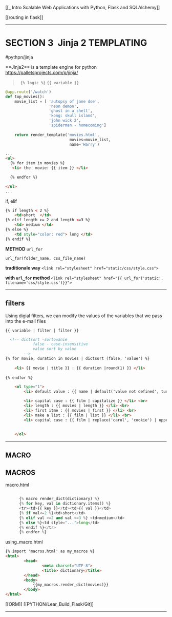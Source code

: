 [[_ Intro Scalable Web Applications with Python, Flask and SQLAlchemy]]

[[routing in flask]]


---

# SECTION 3  Jinja 2 TEMPLATING
#pythpn/jinja

==Jinja2== is a template engine for python
https://palletsprojects.com/p/jinja/

>` {% logic %}`
> `{{ variable }}`


```py
@app.route('/watch')
def top_movies():
    movie_list = [ 'autopsy of jane doe',
                   'neon demon',
                   'ghost in a shell',
                   'kong: skull island',
                   'john wick 2',
                   'spiderman - homecoming']
                   
    return render_template('movies.html',
					        movies=movie_list,
                            name='Harry')
```

```html
...
<ul>
  {% for item in movies %}
   <li> the  movie: {{ item }} </li>

  {% endfor %}

</ul>
...
```

if, elif
```html 
{% if length < 2 %}
    <td>short  </td>
{% elif length >= 2 and length <=3 %}
    <td> medium </td>
{% else %}
    <td style="color: red"> long </td>
{% endif %}

```

__METHOD__ `url_for`

`url_for(folder_name, css_file_name)`

__traditionale way__
`<link rel="stylesheet" href="static/css/style.css">`

__with `url_for` method__
` <link rel="stylesheet" href="{{ url_for('static', filename='css/style.css')}}"> `


---
## filters
Using digial filters, we can modify the values of the variables that we pass into the e-mail files

`{{ variable | filter | filter }}`

```html
  <!-- dictsort -sortowanie
            false - case-insensitive
            value sort by value
        -->
{% for movie, duration in movies | dictsort (false, 'value') %}
            
	<li> {{ movie | title }} : {{ duration |round(1) }} </li>
          
{% endfor %}

```

```html
    <ol type="1">
        <li> default value : {{ name | default('value not defined', ture)}} </li> <br>

        <li> capital case : {{ film | capitalize }} </li> <br>
        <li> length : {{ movies | length }} </li> <br>
        <li> first itme : {{ movies | first }} </li> <br>
        <li> make a list : {{ film | list }} </li> <br>
        <li> capital case : {{ film | replace('carol', 'cookie') | upper }} </li> <br>
    
    
    </ol>
```



---


## MACRO




## MACROS  
macro.html
```py

      {% macro render_dict(dictionary) %}
      {% for key, val in dictionary.items() %}
      <tr><td>{{ key }}</td><td>{{ val }}</td>
      {% if val<=2 %}<td>short</td>
      {% elif val >=2 and val <=3 %} <td>medium</td> 
      {% else %}<td style="...">long</td>
      {% endif %}</tr>
      {% endfor %}  
```

using_macro.html
```html
{% import 'macros.html' as my_macros %}
<html>
        <head>
                <meta charset="UTF-8">
                <title> dictionary</title>
        </head>
        <body>
            {{my_macros.render_dict(movies)}}
        </body>
</html>
```




[[ORM]]
[[PYTHON/Lear_Build_Flask/Git]]

---

  